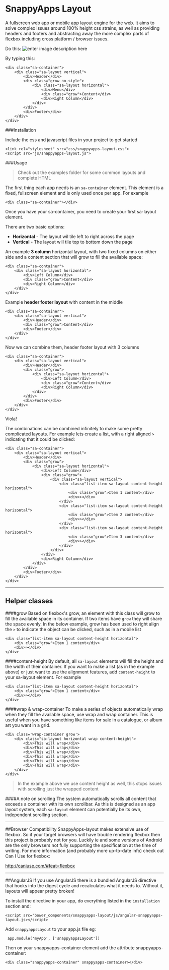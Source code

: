 SnappyApps Layout
===================

A fullscreen web app or mobile app layout engine for the web. It aims to solve complex issues around 100% height css strains, as well as providing headers and footers and abstracting away the more complex parts of flexbox including cross platform / browser issues.

Do this:
![enter image description here](http://i.imgur.com/5n51dTF.png)

By typing this:

```
<div class="sa-container">
    <div class="sa-layout vertical">
        <div>Header</div>
        <div class="grow no-style">
            <div class="sa-layout horizontal">
                <div>Menu</div>
                <div class="grow">Content</div>
                <div>Right Column</div>
            </div>
        </div>
        <div>Footer</div>
    </div>
</div>
```

###Installation

Include the css and javascript files in your project to get started

```
<link rel="stylesheet" src="css/snappyapps-layout.css">
<script src="js/snappyapps-layout.js">
```

###Usage

> Check out the examples folder for some common layouts and complete HTML

The first thing each app needs is an `sa-container` element. This element is a fixed, fullscreen element and is only used once per app. For example

```
<div class="sa-container"></div>
```

Once you have your sa-container, you need to create your first sa-layout element.

There are two basic options:

 - **Horizontal** - The layout wil tile left to right across the page
 - **Vertical** - The layout will tile top to bottom down the page

An example **3 column** horizontal layout, with two fixed columns on either side and a content section that will grow to fill the available space:
```
<div class="sa-container">
	<div class="sa-layout horizontal">
		<div>Left Column</div>
		<div class="grow">Content</div>
		<div>Right Column</div>
	</div>
</div>
```

Example **header footer layout** with content in the middle
```
<div class="sa-container">
	<div class="sa-layout vertical">
		<div>Header</div>
		<div class="grow">Content</div>
		<div>Footer</div>
	</div>
</div>
```

Now we can combine them, header footer layout with 3 columns

```
<div class="sa-container">
	<div class="sa-layout vertical">
		<div>Header</div>
		<div class="grow">
			<div class="sa-layout horizontal">
				<div>Left Column</div>
				<div class="grow">Content</div>
				<div>Right Column</div>
			</div>
		</div>
		<div>Footer</div>
	</div>
</div>
```
Viola!

The combinations can be combined infinitely to make some pretty complicated layouts. For example lets create a list, with a right aligned `>` indicating that it could be clicked:

```
<div class="sa-container">
	<div class="sa-layout vertical">
		<div>Header</div>
		<div class="grow">
			<div class="sa-layout horizontal">
				<div>Left Column</div>
				<div class="grow">
					<div class="sa-layout vertical">
						<div class="list-item sa-layout content-height horizontal">
							<div class="grow">Item 1 content</div>
							<div>></div>
						</div>
						<div class="list-item sa-layout content-height horizontal">
							<div class="grow">Item 2 content</div>
							<div>></div>
						</div>
						<div class="list-item sa-layout content-height horizontal">
							<div class="grow">Item 3 content</div>
							<div>></div>
						</div>
					</div>
				</div>
				<div>Right Column</div>
			</div>
		</div>
		<div>Footer</div>
	</div>
</div>
```
---
Helper classes
-------------

####grow
Based on flexbox's grow, an element with this class will grow to fill the available space in its container. If two items have `grow` they will share the space evenly. In the below example, grow has been used to right align the `>` to indicate the object can be clicked, such as in a mobile list

```
<div class="list-item sa-layout content-height horizontal">
	<div class="grow">Item 1 content</div>
	<div>></div>
</div>
```

####content-height
By default, all `sa-layout` elements will fill the height and the width of their container. If you want to make a list (as in the example above) or just want to use the alignment features, add `content-height` to your sa-layout element. For example

```
<div class="list-item sa-layout content-height horizontal">
	<div class="grow">Item 1 content</div>
	<div>></div>
</div>
```

####wrap & wrap-container
To make a series of objects automatically wrap when they fill the available space, use wrap and wrap container. This is useful when you have something like items for sale in a catalogue, or album art you want in a grid.
```
<div class='wrap-container grow'>
	<div class="sa-layout horizontal wrap content-height">
		<div>This will wrap</div>
		<div>This will wrap</div>
		<div>This will wrap</div>
		<div>This will wrap</div>
		<div>This will wrap</div>
		<div>This will wrap</div>
	</div>
</div>
```
> In the example above we use content height as well, this stops issues with scrolling just the wrapped content

####A note on scrolling
The system automatically scrolls all content that exceeds a container with its own scrollbar. As this is designed as an app layout system, each `sa-layout` element can potentially be its own, independent scrolling section.

---
##Browser Compatibility
SnappyApps-layout makes extensive use of flexbox. So if your target browsers will have trouble rendering flexbox then this project is probably not for you. Luckily ie and some versions of Android are the only browsers not fully supporting the specification at the time of writing. For more information (and probably more up-to-date info) check out Can I Use for flexbox:

http://caniuse.com/#feat=flexbox

---
##AngularJS
If you use AngularJS there is a bundled AngularJS directive that hooks into the digest cycle and recalculates what it needs to. Without it, layouts will appear pretty broken!

To install the directive in your app, do everything listed in the `installation` section and:

	<script src="bower_components/snappyapps-layout/js/angular-snappyapps-layout.js></script>

Add `snappyappsLayout` to your app.js file eg:

     app.module('myApp', ['snappyappsLayout'])

Then on your snappyapps-container element add the attribute snappyapps-container:

	<div class="snappyapps-container" snappyapps-container></div>